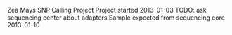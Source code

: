 Zea Mays SNP Calling Project
Project started 2013-01-03
TODO: ask sequencing center about adapters
Sample expected from sequencing core 2013-01-10
